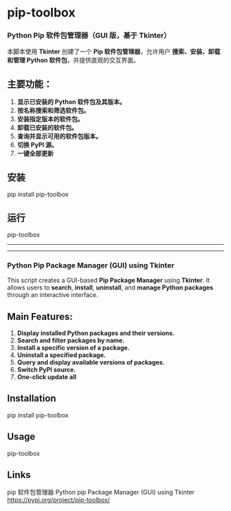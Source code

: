 # pip-toolbox

### **Python Pip 软件包管理器（GUI 版，基于 Tkinter）**
本脚本使用 **Tkinter** 创建了一个 **Pip 软件包管理器**，允许用户 **搜索、安装、卸载和管理 Python 软件包**，并提供直观的交互界面。

## **主要功能：**
1. **显示已安装的 Python 软件包及其版本。**  
2. **按名称搜索和筛选软件包。**  
3. **安装指定版本的软件包。**  
4. **卸载已安装的软件包。**  
5. **查询并显示可用的软件包版本。**  
6. **切换 PyPI 源。**  
7. **一键全部更新**

## 安装
pip install pip-toolbox

## 运行
pip-toolbox

---
---
### **Python Pip Package Manager (GUI) using Tkinter**
This script creates a GUI-based **Pip Package Manager** using **Tkinter**. It allows users to **search**, **install**, **uninstall**, and **manage Python packages** through an interactive interface.

## **Main Features:**
1. **Display installed Python packages and their versions.**
2. **Search and filter packages by name.**
3. **Install a specific version of a package.**
4. **Uninstall a specified package.**
5. **Query and display available versions of packages.**
6. **Switch PyPI source.**
7. **One-click update all**

## Installation
pip install pip-toolbox

## Usage
pip-toolbox

## Links
pip 软件包管理器 Python pip Package Manager (GUI) using Tkinter https://pypi.org/project/pip-toolbox/

